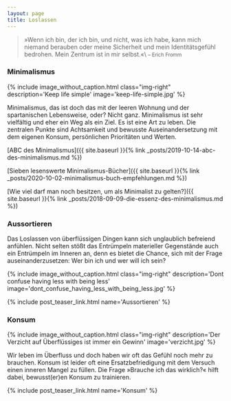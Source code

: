 ```yaml
---
layout: page
title: Loslassen
---
```


>»Wenn ich bin, der ich bin, und nicht, was ich habe, kann mich niemand berauben
oder meine Sicherheit und mein Identitätsgefühl bedrohen. Mein Zentrum ist in
mir selbst.«\\
<small>– Erich Fromm</small>

### Minimalismus

{% include image_without_caption.html
  class="img-right"
  description='Keep life simple'
  image='keep-life-simple.jpg'
%}

Minimalismus, das ist doch das mit der leeren Wohnung und der spartanischen
Lebensweise, oder? Nicht ganz. Minimalismus ist sehr vielfältig und eher ein Weg
als ein Ziel. Es ist eine Art zu leben. Die zentralen Punkte sind Achtsamkeit
und bewusste Auseinandersetzung mit dem eigenen Konsum, persönlichen Prioritäten
und Werten.

[ABC des Minimalismus]({{ site.baseurl }}{% link _posts/2019-10-14-abc-des-minimalismus.md %})

[Sieben lesenswerte Minimalismus-Bücher]({{ site.baseurl }}{% link _posts/2020-10-02-minimalismus-buch-empfehlungen.md %})

[Wie viel darf man noch besitzen, um als Minimalist zu gelten?]({{ site.baseurl }}{% link _posts/2018-09-09-die-essenz-des-minimalismus.md %})

### Aussortieren

Das Loslassen von überflüssigen Dingen kann sich unglaublich befreiend anfühlen.
Nicht selten stößt das Entrümpeln materieller Gegenstände auch ein Entrümpeln im
Inneren an, denn es bietet die Chance, sich mit der Frage auseinanderzusetzen:
Wer bin ich und wer will ich sein?

{% include image_without_caption.html
  class="img-right"
  description='Dont confuse having less with being less'
  image='dont_confuse_having_less_with_being_less.jpg'
%}

{% include post_teaser_link.html name='Aussortieren' %}

### Konsum

{% include image_without_caption.html
  class="img-right"
  description='Der Verzicht auf Überflüssiges ist immer ein Gewinn'
  image='verzicht.jpg'
%}

Wir leben im Überfluss und doch haben wir oft das Gefühl noch mehr zu brauchen.
Konsum ist leider oft eine Ersatzbefriedigung mit dem Versuch einen inneren
Mangel zu füllen. Die Frage »Brauche ich das wirklich?« hilft dabei,
bewusst(er)en Konsum zu trainieren.

{% include post_teaser_link.html name='Konsum' %}
